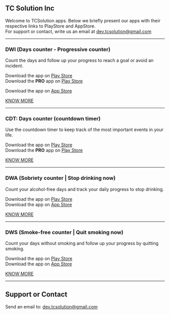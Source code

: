 ## TC Solution Inc

Welcome to TCSolution apps. Below we briefly present our apps with their respective links to PlayStore and AppStore.  
For support or contact, write us an email at [dev.tcsolution@gmail.com](mailto:dev.tcsolution@gmail.com)

---

### DWI (Days counter - Progressive counter)

Count the days and follow up your progress to reach a goal or avoid an incident.  

Download the app on [Play Store](https://play.google.com/store/apps/details?id=tech.tcsolution.dwi)  
Download the **PRO** app on [Play Store](https://play.google.com/store/apps/details?id=tech.tcsolution.dwi.pro)  

Download the app on [App Store](https://apps.apple.com/br/app/dwi-contador-de-dias/id1506825274)  

[KNOW MORE](/apps/dwi/about/about-en.md)  

---

### CDT: Days counter (countdown timer)

Use the countdown timer to keep track of the most important events in your life.  

Download the app on [Play Store](https://play.google.com/store/apps/details?id=tech.tcsolution.cdt)  
Download the **PRO** app on [Play Store](https://play.google.com/store/apps/details?id=tech.tcsolution.cdt.pro)  

[KNOW MORE](/apps/cdt/about/about-en.md)  

---

### DWA (Sobriety counter | Stop drinking now)

Count your alcohol-free days and track your daily progress to stop drinking. 

Download the app on [Play Store](https://play.google.com/store/apps/details?id=tech.tcsolution.dwa)  
Download the app on [App Store](https://apps.apple.com/br/app/dws-contador-antifumo/id1543903148)  

[KNOW MORE](/apps/dwa/about/about-en.md)  

---

### DWS (Smoke-free counter | Quit smoking now)

Count your days without smoking and follow up your progress by quitting smoking. 

Download the app on [Play Store](https://play.google.com/store/apps/details?id=tech.tcsolution.dws)  
Download the app on [App Store](https://apps.apple.com/br/app/dws-contador-antifumo/id1543903148)  

[KNOW MORE](/apps/dws/about/about-en.md)  

---

## Support or Contact

Send an email to: [dev.tcsolution@gmail.com](mailto:dev.tcsolution@gmail.com)  